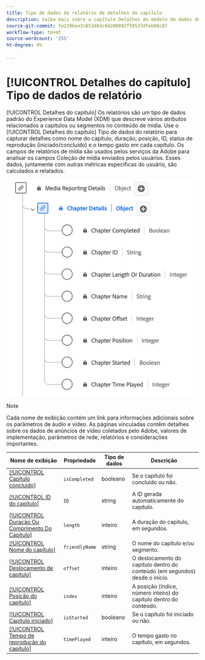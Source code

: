 ```yaml
---
title: Tipo de dados de relatório de detalhes do capítulo
description: Saiba mais sobre o capítulo Detalhes do modelo de dados de experiência (XDM).
source-git-commit: fe239bee3c853d43c04200092f59537dfeb00c87
workflow-type: tm+mt
source-wordcount: '255'
ht-degree: 4%

---
```


# [!UICONTROL Detalhes do capítulo] Tipo de dados de relatório

[!UICONTROL Detalhes do capítulo] Os relatórios são um tipo de dados padrão do Experience Data Model (XDM) que descreve vários atributos relacionados a capítulos ou segmentos no conteúdo de mídia. Use o [!UICONTROL Detalhes do capítulo] Tipo de dados do relatório para capturar detalhes como nome do capítulo, duração, posição, ID, status de reprodução (iniciado/concluído) e o tempo gasto em cada capítulo. Os campos de relatórios de mídia são usados pelos serviços da Adobe para analisar os campos Coleção de mídia enviados pelos usuários. Esses dados, juntamente com outras métricas específicas do usuário, são calculados e relatados.

![Um diagrama do tipo de dados Relatórios de detalhes do capítulo.](../images/data-types/chapter-details-reporting.png)

>[!NOTE]
>
>Cada nome de exibição contém um link para informações adicionais sobre os parâmetros de áudio e vídeo. As páginas vinculadas contêm detalhes sobre os dados de anúncios de vídeo coletados pelo Adobe, valores de implementação, parâmetros de rede, relatórios e considerações importantes.

| Nome de exibição | Propriedade | Tipo de dados | Descrição |
|-------------------------------------------------------------------------------------------------------------------------------------------------------------------------|---------------|-----------|--------------------------------------------------------------|
| [[!UICONTROL Capítulo concluído]](https://experienceleague.adobe.com/docs/media-analytics/using/implementation/variables/chapter-parameters.html#chapter-complete) | `isCompleted` | booleano | Se o capítulo foi concluído ou não. |
| [[!UICONTROL ID do capítulo]](https://experienceleague.adobe.com/docs/media-analytics/using/implementation/variables/chapter-parameters.html#chapter) | `ID` | string | A ID gerada automaticamente do capítulo. |
| [[!UICONTROL Duração Ou Comprimento Do Capítulo]](https://experienceleague.adobe.com/docs/media-analytics/using/implementation/variables/chapter-parameters.html#chapter-length) | `length` | inteiro | A duração do capítulo, em segundos. |
| [[!UICONTROL Nome do capítulo]](https://experienceleague.adobe.com/docs/media-analytics/using/implementation/variables/chapter-parameters.html#chapter-name) | `friendlyName` | string | O nome do capítulo e/ou segmento. |
| [[!UICONTROL Deslocamento de capítulo]](https://experienceleague.adobe.com/docs/media-analytics/using/implementation/variables/chapter-parameters.html#chapter-offset) | `offset` | inteiro | O deslocamento do capítulo dentro do conteúdo (em segundos) desde o início. |
| [[!UICONTROL Posição do capítulo]](https://experienceleague.adobe.com/docs/media-analytics/using/implementation/variables/chapter-parameters.html#chapter-position) | `index` | inteiro | A posição (índice, número inteiro) do capítulo dentro do conteúdo. |
| [[!UICONTROL Capítulo iniciado]](https://experienceleague.adobe.com/docs/media-analytics/using/implementation/variables/chapter-parameters.html#chapter-start) | `isStarted` | booleano | Se o capítulo foi iniciado ou não. |
| [[!UICONTROL Tempo de reprodução do capítulo]](https://experienceleague.adobe.com/docs/media-analytics/using/implementation/variables/chapter-parameters.html#chapter-time-spent) | `timePlayed` | inteiro | O tempo gasto no capítulo, em segundos. |
